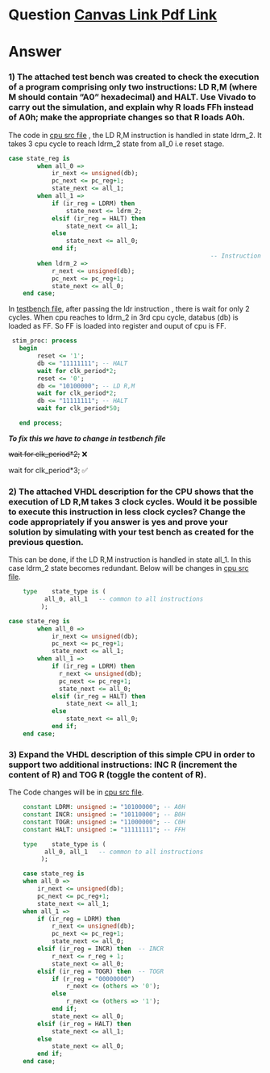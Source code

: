 # Question [ Canvas Link ](https://usn.instructure.com/courses/20282/discussion_topics/131056) [Pdf Link](W01_Jan_08_D1_Simple_CPU_Modify_and_expand.pdf)

# Answer 
### 1) The attached test bench was created to check the execution of a program comprising only two instructions: LD R,M (where M should contain ”A0” hexadecimal) and HALT. Use Vivado to carry out the simulation, and explain why R loads FFh instead of A0h; make the appropriate changes so that R loads A0h.

The code in [cpu src file](SimpleCPU/cpu.vhd) , the LD R,M instruction is handled in state ldrm_2. It takes 3 cpu cycle to reach ldrm_2 state from all_0 i.e reset stage.   

```vhdl
case state_reg is
		when all_0 => 					 
			ir_next <= unsigned(db);  
			pc_next <= pc_reg+1;
			state_next <= all_1;
		when all_1 =>			
			if (ir_reg = LDRM) then	  
				state_next <= ldrm_2;
			elsif (ir_reg = HALT) then
				state_next <= all_1;
			else 
				state_next <= all_0;
			end if;
														-- Instruction RST 			
		when ldrm_2 =>					
			r_next <= unsigned(db);
			pc_next <= pc_reg+1;
			state_next <= all_0;
	end case; 
```
In [ testbench file](SimpleCPU/cpu_tb.vhd), after passing the ldr instruction , there is wait for only 2 cycles. When cpu reaches to ldrm_2 in 3rd cpu cycle, databus (db) is loaded as FF. So FF is loaded into register and ouput of cpu is FF.
```vhdl
 stim_proc: process
   begin		
        reset <= '1';
        db <= "11111111"; -- HALT
        wait for clk_period*2;
		reset <= '0';	
		db <= "10100000"; -- LD R,M
		wait for clk_period*2;
		db <= "11111111"; -- HALT
		wait for clk_period*50;

   end process;
```

***To fix this we have to change in testbench file***

~~wait for clk_period*2;~~ :x:

wait for clk_period*3; :white_check_mark:

### 2) The attached VHDL description for the CPU shows that the execution of LD R,M takes 3 clock cycles. Would it be possible to execute this instruction in less clock cycles? Change the code appropriately if you answer is yes and prove your solution by simulating with your test bench as created for the previous question.


This can be done, if the LD R,M instruction is handled in state all_1. In this case ldrm_2 state becomes redundant. Below will be changes in [cpu src file](SimpleCPU/cpu.vhd).

```vhdl
	type	state_type is (
		  all_0, all_1   -- common to all instructions
		 );
```

```vhdl
case state_reg is
		when all_0 => 					 
			ir_next <= unsigned(db);  
			pc_next <= pc_reg+1;
			state_next <= all_1;
		when all_1 =>			
			if (ir_reg = LDRM) then
			  r_next <= unsigned(db);
			  pc_next <= pc_reg+1;
			  state_next <= all_0; 
			elsif (ir_reg = HALT) then
				state_next <= all_1;
			else 
				state_next <= all_0;
			end if;	
	end case; 
```


### 3) Expand the VHDL description of this simple CPU in order to support two additional instructions: INC R (increment the content of R) and TOG R (toggle the content of R).
The Code changes will be in [cpu src file](SimpleCPU/cpu.vhd).

```vhdl
	constant LDRM: unsigned := "10100000"; -- A0H	
	constant INCR: unsigned := "10110000"; -- B0H
	constant TOGR: unsigned := "11000000"; -- C0H
	constant HALT: unsigned := "11111111"; -- FFH
```

```vhdl
	type	state_type is (
		  all_0, all_1   -- common to all instructions
		 );
```

```vhdl
	case state_reg is
	when all_0 => 					 
		ir_next <= unsigned(db);  
		pc_next <= pc_reg+1;
		state_next <= all_1;
	when all_1 =>			
		if (ir_reg = LDRM) then
			r_next <= unsigned(db);
			pc_next <= pc_reg+1;
			state_next <= all_0; 
		elsif (ir_reg = INCR) then  -- INCR
			r_next <= r_reg + 1;
			state_next <= all_0;
		elsif (ir_reg = TOGR) then  -- TOGR
			if (r_reg = "00000000")
				r_next <= (others => '0');
			else 
				r_next <= (others => '1');
			end if;
			state_next <= all_0;          
		elsif (ir_reg = HALT) then
			state_next <= all_1;
		else 
			state_next <= all_0;
		end if;	
	end case; 
```

